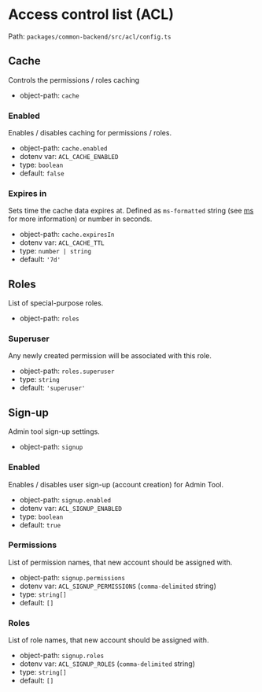 # Access control list (ACL)

Path: `packages/common-backend/src/acl/config.ts`

## Cache

Controls the permissions / roles caching

- object-path: `cache`

### Enabled

Enables / disables caching for permissions / roles.

- object-path: `cache.enabled`
- dotenv var: `ACL_CACHE_ENABLED`
- type: `boolean`
- default: `false`

### Expires in

Sets time the cache data expires at. Defined as `ms-formatted` string (see [ms](https://github.com/vercel/ms) for more information) or number in seconds.

- object-path: `cache.expiresIn`
- dotenv var: `ACL_CACHE_TTL`
- type: `number | string`
- default: `'7d'`

## Roles

List of special-purpose roles.

- object-path: `roles`

### Superuser

Any newly created permission will be associated with this role.

- object-path: `roles.superuser`
- type: `string`
- default: `'superuser'`

## Sign-up

Admin tool sign-up settings.

- object-path: `signup`

### Enabled

Enables / disables user sign-up (account creation) for Admin Tool.

- object-path: `signup.enabled`
- dotenv var: `ACL_SIGNUP_ENABLED`
- type: `boolean`
- default: `true`

### Permissions

List of permission names, that new account should be assigned with.

- object-path: `signup.permissions`
- dotenv var: `ACL_SIGNUP_PERMISSIONS` (`comma-delimited` string)
- type: `string[]`
- default: `[]`

### Roles

List of role names, that new account should be assigned with.

- object-path: `signup.roles`
- dotenv var: `ACL_SIGNUP_ROLES` (`comma-delimited` string)
- type: `string[]`
- default: `[]`
